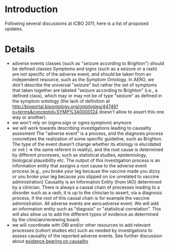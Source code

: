 # Introduction #

Following several discussions at ICBO 2011, here is a list of proposed updates.


# Details #

  * adverse events classes (such as "seizure according to Brighton") should be defined classes
Symptoms and signs (such as a seizure or a rash) are not specific of the adverse event, and should be taken from an independent resource, such as the Symptom Ontology.
In AERO, we don't describe the universal "seizure" but rather the set of symptoms that taken together are labeled "seizure according to Brighton" (i.e., a defined class), which may or may not be of type "seizure" as defined in the symptom ontology (the lack of definition at http://bioportal.bioontology.org/ontologies/44749?p=terms&conceptid=SYMP%3A0000124 doesn't allow to assert this one way or another).
  * we won't rely on (ogms:sign or ogms:symptom) anymore
  * we will work towards describing investigations leading to causality assesment
The "adverse event" is a process, and the diagnosis process concretizes the realization of some specific guideline, such as Brighton. The type of the event doesn't change whether its etiology is elucidated or not ( => the same referent in reality), and the root cause is determined by different processes, such as statistical studies, epidemiology, biological plausibility etc. The output of this investigation process is an information entity that assigns a root cause to the adverse event process (e.g., you broke your leg because the vaccine made you dizzy or you broke your leg because you slipped on ice unrelated to vaccine administration)
Causality is an Information Entity (from IAO) determined by a clinician. There is always a causal chain of processes leading to a disorder such as a rash, it is up to the clinician to assert, via a diagnosis process, if the root of this causal chain is for example the vaccine administration.
All adverse events are aero:adverse event. We will add an information entity such as "diagosis" or "statistical correlation". This will also allow us to add the different types of evidence as determined by the clinician/reviewing board.
  * we will coordinate with OBI and/or other resources to add relevant processes (cohort studies etc) such as needed by investigations to assess causality of the reported adverse events.
See further discussion about [evidence bearing on causality](http://code.google.com/p/adverse-event-reporting-ontology/wiki/EvidenceBearingOnCausality)